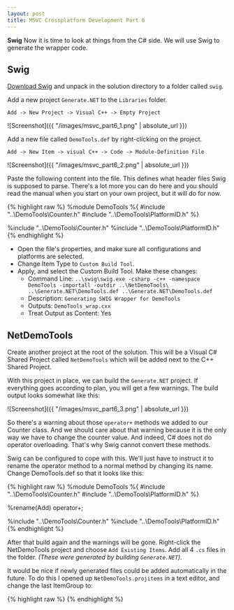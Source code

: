 ```yaml
---
layout: post
title: MSVC Crossplatform Development Part 6
---
```

**Swig** Now it is time to look at things from the C# side. We will use Swig to generate the wrapper code.
<!--more-->

## Swig

[Download Swig](http://www.swig.org/) and unpack in the solution directory to a folder called `swig`.

Add a new project `Generate.NET` to the `Libraries` folder.

`Add -> New Project -> Visual C++ -> Empty Project`

![Screenshot]({{ "/images/msvc_part6_1.png" | absolute_url }})

Add a new file called `DemoTools.def` by right-clicking on the project.

`Add -> New Item -> visual C++ -> Code -> Module-Definition File`

![Screenshot]({{ "/images/msvc_part6_2.png" | absolute_url }})

Paste the following content into the file. This defines what header files Swig is supposed to parse. There's a lot more you can do here and you should read the manual when you start on your own project, but it will do for now.

{% highlight raw %}
%module DemoTools
%{
#include "..\DemoTools\Counter.h"
#include "..\DemoTools\PlatformID.h"
%}

%include "..\DemoTools\Counter.h"
%include "..\DemoTools\PlatformID.h"
{% endhighlight %}

* Open the file's properties, and make sure all configurations and platforms are selected.
* Change Item Type to `Custom Build Tool`.
* Apply, and select the Custom Build Tool. Make these changes:
    + Command Line: `..\swig\swig.exe -csharp -c++ -namespace DemoTools -importall -outdir ..\NetDemoTools\  ..\Generate.NET\DemoTools.def ..\Generate.NET\DemoTools.def`
    + Description: `Generating SWIG Wrapper for DemoTools`
    + Outputs: `DemoTools_wrap.cxx`
    + Treat Output as Content: Yes

## NetDemoTools

Create another project at the root of the solution. This will be a Visual C# Shared Project called `NetDemoTools` which will be added next to the C++ Shared Project.

With this project in place, we can build the `Generate.NET` project. If everything goes according to plan, you will get a few warnings. The build output looks somewhat like this:

![Screenshot]({{ "/images/msvc_part6_3.png" | absolute_url }})

So there's a warning about those `operator+` methods we added to our Counter class. And we should care about that warning because it is the only way we have to change the counter value. And indeed, C# does not do operator overloading. That's why Swig cannot convert these methods.

Swig can be configured to cope with this. We'll just have to instruct it to rename the operator method to a normal method by changing its name. Change DemoTools.def so that it looks like this:

{% highlight raw %}
%module DemoTools
%{
#include "..\DemoTools\Counter.h"
#include "..\DemoTools\PlatformID.h"
%}

%rename(Add) operator+;

%include "..\DemoTools\Counter.h"
%include "..\DemoTools\PlatformID.h"
{% endhighlight %}

After that build again and the warnings will be gone. Right-click the NetDemoTools project and choose `Add Existing Items`. Add all 4 `.cs` files in the folder. *(These were generated by building `Generate.NET`)*.

It would be nice if newly generated files could be added automatically in the future. To do this I opened up `NetDemoTools.projitems` in a text editor, and change the last ItemGroup to:

{% highlight raw %}
<ItemGroup>
    <Compile Include="$(MSBuildThisFileDirectory)*.cs" />
</ItemGroup>
{% endhighlight %}

